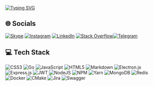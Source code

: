 [![Typing SVG](https://readme-typing-svg.herokuapp.com?font=montserrat-bold&color=%2300F723&size=32&multiline=true&width=700&height=55&lines=Hi+👋+My+name+is+Resul+Parahadov)](https://resulparahadow.github.io)



## 🌐 Socials
[![Skype](https://img.shields.io/badge/Skype-%231877F2.svg?logo=Skype&logoColor=white)](https://secure.skype.com/portal/profile?intsrc=client-_-windows-_-8.74.0.152-_-.userInfo.profile&tcg=7baca626-d467-45b1-95cc-28fa9915a083) [![Instagram](https://img.shields.io/badge/Instagram-%23E4405F.svg?logo=Instagram&logoColor=white)](https://instagram.com/parahadovv) [![LinkedIn](https://img.shields.io/badge/LinkedIn-%230077B5.svg?logo=linkedin&logoColor=white)](https://linkedin.com/in/dev-resul) [![Stack Overflow](https://img.shields.io/badge/-Stackoverflow-FE7A16?logo=stack-overflow&logoColor=white)](https://stackoverflow.com/users/12927712/resul)[![Telegram](https://img.shields.io/badge/Telegram-%230077B5.svg?logo=Telegram&logoColor=white)](https://t.me/resulparahadov)



## 💻 Tech Stack

<p align="left">

![CSS3](https://img.shields.io/badge/css3-%231572B6.svg?style=for-the-badge&logo=css3&logoColor=white) ![Go](https://img.shields.io/badge/go-%2300ADD8.svg?style=for-the-badge&logo=go&logoColor=white) ![JavaScript](https://img.shields.io/badge/javascript-%23323330.svg?style=for-the-badge&logo=javascript&logoColor=%23F7DF1E) ![HTML5](https://img.shields.io/badge/html5-%23E34F26.svg?style=for-the-badge&logo=html5&logoColor=white) ![Markdown](https://img.shields.io/badge/markdown-%23000000.svg?style=for-the-badge&logo=markdown&logoColor=white) ![Electron.js](https://img.shields.io/badge/Electron-191970?style=for-the-badge&logo=Electron&logoColor=white) ![Express.js](https://img.shields.io/badge/express.js-%23404d59.svg?style=for-the-badge&logo=express&logoColor=%2361DAFB) ![JWT](https://img.shields.io/badge/JWT-black?style=for-the-badge&logo=JSON%20web%20tokens) ![NodeJS](https://img.shields.io/badge/node.js-6DA55F?style=for-the-badge&logo=node.js&logoColor=white) ![NPM](https://img.shields.io/badge/NPM-%23000000.svg?style=for-the-badge&logo=npm&logoColor=white) ![Yarn](https://img.shields.io/badge/yarn-%232C8EBB.svg?style=for-the-badge&logo=yarn&logoColor=white) ![MongoDB](https://img.shields.io/badge/MongoDB-%234ea94b.svg?style=for-the-badge&logo=mongodb&logoColor=white) ![Redis](https://img.shields.io/badge/redis-%23DD0031.svg?style=for-the-badge&logo=redis&logoColor=white) ![Docker](https://img.shields.io/badge/docker-%230db7ed.svg?style=for-the-badge&logo=docker&logoColor=white) ![CMake](https://img.shields.io/badge/CMake-%23008FBA.svg?style=for-the-badge&logo=cmake&logoColor=white) ![Jira](https://img.shields.io/badge/jira-%230A0FFF.svg?style=for-the-badge&logo=jira&logoColor=white) ![Swagger](https://img.shields.io/badge/-Swagger-%23Clojure?style=for-the-badge&logo=swagger&logoColor=white)

